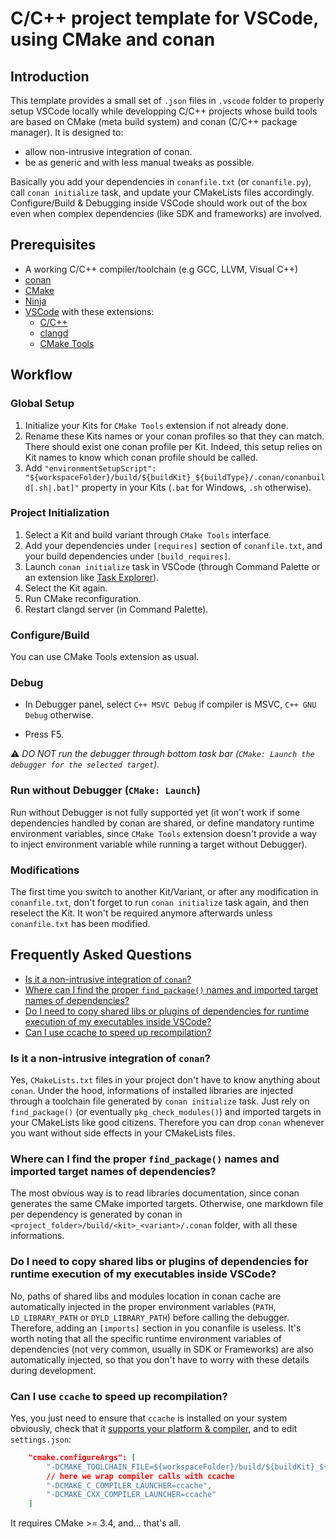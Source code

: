 # C/C++ project template for VSCode, using CMake and conan

## Introduction

This template provides a small set of `.json` files in `.vscode` folder to properly setup VSCode locally while developping C/C++ projects whose build tools are based on CMake (meta build system) and conan (C/C++ package manager).
It is designed to:

- allow non-intrusive integration of conan.
- be as generic and with less manual tweaks as possible.

Basically you add your dependencies in `conanfile.txt` (or `conanfile.py`), call `conan initialize` task, and update your CMakeLists files accordingly. Configure/Build & Debugging inside VSCode should work out of the box even when complex dependencies (like SDK and frameworks) are involved.

## Prerequisites

- A working C/C++ compiler/toolchain (e.g GCC, LLVM, Visual C++)
- [conan](https://conan.io)
- [CMake](https://cmake.org)
- [Ninja](https://ninja-build.org)
- [VSCode](https://code.visualstudio.com) with these extensions:
  - [C/C++](https://marketplace.visualstudio.com/items?itemName=ms-vscode.cpptools)
  - [clangd](https://marketplace.visualstudio.com/items?itemName=llvm-vs-code-extensions.vscode-clangd)
  - [CMake Tools](https://marketplace.visualstudio.com/items?itemName=ms-vscode.cmake-tools)

## Workflow

### Global Setup

1. Initialize your Kits for `CMake Tools` extension if not already done.
2. Rename these Kits names or your conan profiles so that they can match. There should exist one conan profile per Kit. Indeed, this setup relies on Kit names to know which conan profile should be called.
3. Add `"environmentSetupScript": "${workspaceFolder}/build/${buildKit}_${buildType}/.conan/conanbuild[.sh|.bat]"` property in your Kits (`.bat` for Windows, `.sh` otherwise).

### Project Initialization

1. Select a Kit and build variant through `CMake Tools` interface.
2. Add your dependencies under `[requires]` section of `conanfile.txt`, and your build dependencies under `[build_requires]`.
3. Launch `conan initialize` task in VSCode (through Command Palette or an extension like [Task Explorer](https://marketplace.visualstudio.com/items?itemName=spmeesseman.vscode-taskexplorer)).
4. Select the Kit again.
5. Run CMake reconfiguration.
6. Restart clangd server (in Command Palette).

### Configure/Build

You can use CMake Tools extension as usual.

### Debug

- In Debugger panel, select `C++ MSVC Debug` if compiler is MSVC, `C++ GNU Debug` otherwise.

- Press F5.

:warning: *DO NOT run the debugger through bottom task bar (`CMake: Launch the debugger for the selected target`).*

### Run without Debugger (`CMake: Launch`)

Run without Debugger is not fully supported yet (it won't work if some dependencies handled by conan are shared, or define mandatory runtime environment variables, since `CMake Tools` extension doesn't provide a way to inject environment variable while running a target without Debugger).

### Modifications

The first time you switch to another Kit/Variant, or after any modification in `conanfile.txt`, don't forget to run `conan initialize` task again, and then reselect the Kit.
It won't be required anymore afterwards unless `conanfile.txt` has been modified.

## Frequently Asked Questions

- [Is it a non-intrusive integration of `conan`?](#is-it-a-non-intrusive-integration-of-conan)
- [Where can I find the proper `find_package()` names and imported target names of dependencies?](#where-can-i-find-the-proper-find_package-names-and-imported-target-names-of-dependencies)
- [Do I need to copy shared libs or plugins of dependencies for runtime execution of my executables inside VSCode?](#do-i-need-to-copy-shared-libs-or-plugins-of-dependencies-for-runtime-execution-of-my-executables-inside-vscode)
- [Can I use ccache to speed up recompilation?](#can-i-use-ccache-to-speed-up-recompilation)

### Is it a non-intrusive integration of `conan`?

Yes, `CMakeLists.txt` files in your project don't have to know anything about `conan`. Under the hood, informations of installed libraries are injected through a toolchain file generated by `conan initialize` task.
Just rely on `find_package()` (or eventually `pkg_check_modules()`) and imported targets in your CMakeLists like good citizens.
Therefore you can drop `conan` whenever you want without side effects in your CMakeLists files.

### Where can I find the proper `find_package()` names and imported target names of dependencies?

The most obvious way is to read libraries documentation, since conan generates the same CMake imported targets.
Otherwise, one markdown file per dependency is generated by conan in `<project_folder>/build/<kit>_<variant>/.conan` folder, with all these informations.

### Do I need to copy shared libs or plugins of dependencies for runtime execution of my executables inside VSCode?

No, paths of shared libs and modules location in conan cache are automatically injected in the proper environment variables (`PATH`, `LD_LIBRARY_PATH` or `DYLD_LIBRARY_PATH`) before calling the debugger. Therefore, adding an `[imports]` section in you conanfile is useless.
It's worth noting that all the specific runtime environment variables of dependencies (not very common, usually in SDK or Frameworks) are also automatically injected, so that you don't have to worry with these details during development.

### Can I use `ccache` to speed up recompilation?

Yes, you just need to ensure that `ccache` is installed on your system obviously, check that it [supports your platform & compiler](https://ccache.dev/platform-compiler-language-support.html), and to edit `settings.json`:

```json
    "cmake.configureArgs": [
        "-DCMAKE_TOOLCHAIN_FILE=${workspaceFolder}/build/${buildKit}_${buildType}/.conan/conan_toolchain.cmake",
        // here we wrap compiler calls with ccache
        "-DCMAKE_C_COMPILER_LAUNCHER=ccache",
        "-DCMAKE_CXX_COMPILER_LAUNCHER=ccache"
    ]
```

It requires CMake >= 3.4, and... that's all.
